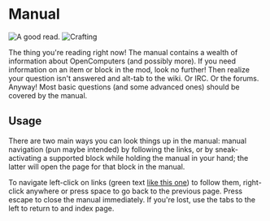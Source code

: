 # Manual

![A good read.](oredict:oc:manual)
![Crafting](img/manual.png)

The thing you're reading right now! The manual contains a wealth of information about OpenComputers (and possibly more). If you need information on an item or block in the mod, look no further! Then realize your question isn't answered and alt-tab to the wiki. Or IRC. Or the forums. Anyway! Most basic questions (and some advanced ones) should be covered by the manual.

## Usage

There are two main ways you can look things up in the manual: manual navigation (pun maybe intended) by following the links, or by sneak-activating a supported block while holding the manual in your hand; the latter will open the page for that block in the manual.

To navigate left-click on links (green text [like this one](../index.md)) to follow them, right-click anywhere or press space to go back to the previous page. Press escape to close the manual immediately. If you're lost, use the tabs to the left to return to and index page.
